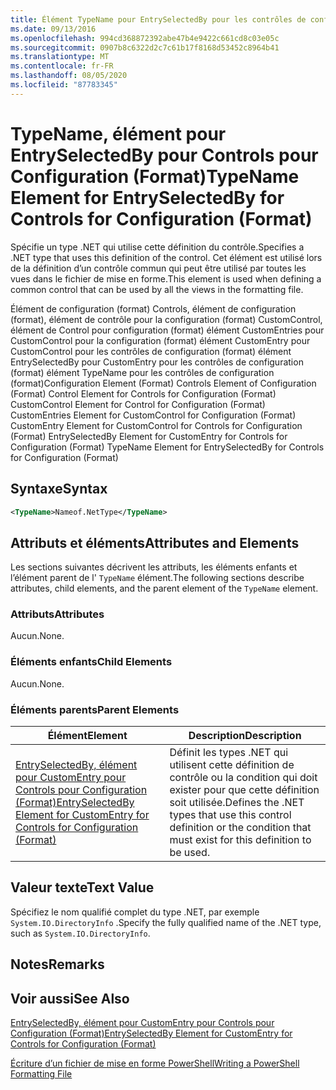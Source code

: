 ```yaml
---
title: Élément TypeName pour EntrySelectedBy pour les contrôles de configuration (format) | Microsoft Docs
ms.date: 09/13/2016
ms.openlocfilehash: 994cd368872392abe47b4e9422c661cd8c03e05c
ms.sourcegitcommit: 0907b8c6322d2c7c61b17f8168d53452c8964b41
ms.translationtype: MT
ms.contentlocale: fr-FR
ms.lasthandoff: 08/05/2020
ms.locfileid: "87783345"
---
```

# <a name="typename-element-for-entryselectedby-for-controls-for-configuration-format"></a><span data-ttu-id="83edd-102">TypeName, élément pour EntrySelectedBy pour Controls pour Configuration (Format)</span><span class="sxs-lookup"><span data-stu-id="83edd-102">TypeName Element for EntrySelectedBy for Controls for Configuration (Format)</span></span>

<span data-ttu-id="83edd-103">Spécifie un type .NET qui utilise cette définition du contrôle.</span><span class="sxs-lookup"><span data-stu-id="83edd-103">Specifies a .NET type that uses this definition of the control.</span></span> <span data-ttu-id="83edd-104">Cet élément est utilisé lors de la définition d’un contrôle commun qui peut être utilisé par toutes les vues dans le fichier de mise en forme.</span><span class="sxs-lookup"><span data-stu-id="83edd-104">This element is used when defining a common control that can be used by all the views in the formatting file.</span></span>

<span data-ttu-id="83edd-105">Élément de configuration (format) Controls, élément de configuration (format), élément de contrôle pour la configuration (format) CustomControl, élément de Control pour configuration (format) élément CustomEntries pour CustomControl pour la configuration (format) élément CustomEntry pour CustomControl pour les contrôles de configuration (format) élément EntrySelectedBy pour CustomEntry pour les contrôles de configuration (format) élément TypeName pour les contrôles de configuration (format)</span><span class="sxs-lookup"><span data-stu-id="83edd-105">Configuration Element (Format) Controls Element of Configuration (Format) Control Element for Controls for Configuration (Format) CustomControl Element for Control for Configuration (Format) CustomEntries Element for CustomControl for Configuration (Format) CustomEntry Element for CustomControl for Controls for Configuration (Format) EntrySelectedBy Element for CustomEntry for Controls for Configuration (Format) TypeName Element for EntrySelectedBy for Controls for Configuration (Format)</span></span>

## <a name="syntax"></a><span data-ttu-id="83edd-106">Syntaxe</span><span class="sxs-lookup"><span data-stu-id="83edd-106">Syntax</span></span>

```xml
<TypeName>Nameof.NetType</TypeName>

```

## <a name="attributes-and-elements"></a><span data-ttu-id="83edd-107">Attributs et éléments</span><span class="sxs-lookup"><span data-stu-id="83edd-107">Attributes and Elements</span></span>

<span data-ttu-id="83edd-108">Les sections suivantes décrivent les attributs, les éléments enfants et l’élément parent de l' `TypeName` élément.</span><span class="sxs-lookup"><span data-stu-id="83edd-108">The following sections describe attributes, child elements, and the parent element of the `TypeName` element.</span></span>

### <a name="attributes"></a><span data-ttu-id="83edd-109">Attributs</span><span class="sxs-lookup"><span data-stu-id="83edd-109">Attributes</span></span>

<span data-ttu-id="83edd-110">Aucun.</span><span class="sxs-lookup"><span data-stu-id="83edd-110">None.</span></span>

### <a name="child-elements"></a><span data-ttu-id="83edd-111">Éléments enfants</span><span class="sxs-lookup"><span data-stu-id="83edd-111">Child Elements</span></span>

<span data-ttu-id="83edd-112">Aucun.</span><span class="sxs-lookup"><span data-stu-id="83edd-112">None.</span></span>

### <a name="parent-elements"></a><span data-ttu-id="83edd-113">Éléments parents</span><span class="sxs-lookup"><span data-stu-id="83edd-113">Parent Elements</span></span>

|<span data-ttu-id="83edd-114">Élément</span><span class="sxs-lookup"><span data-stu-id="83edd-114">Element</span></span>|<span data-ttu-id="83edd-115">Description</span><span class="sxs-lookup"><span data-stu-id="83edd-115">Description</span></span>|
|-------------|-----------------|
|[<span data-ttu-id="83edd-116">EntrySelectedBy, élément pour CustomEntry pour Controls pour Configuration (Format)</span><span class="sxs-lookup"><span data-stu-id="83edd-116">EntrySelectedBy Element for CustomEntry for Controls for Configuration (Format)</span></span>](./entryselectedby-element-for-customentry-for-controls-for-configuration-format.md)|<span data-ttu-id="83edd-117">Définit les types .NET qui utilisent cette définition de contrôle ou la condition qui doit exister pour que cette définition soit utilisée.</span><span class="sxs-lookup"><span data-stu-id="83edd-117">Defines the .NET types that use this control definition or the condition that must exist for this definition to be used.</span></span>|

## <a name="text-value"></a><span data-ttu-id="83edd-118">Valeur texte</span><span class="sxs-lookup"><span data-stu-id="83edd-118">Text Value</span></span>

<span data-ttu-id="83edd-119">Spécifiez le nom qualifié complet du type .NET, par exemple `System.IO.DirectoryInfo` .</span><span class="sxs-lookup"><span data-stu-id="83edd-119">Specify the fully qualified name of the .NET type, such as `System.IO.DirectoryInfo`.</span></span>

## <a name="remarks"></a><span data-ttu-id="83edd-120">Notes</span><span class="sxs-lookup"><span data-stu-id="83edd-120">Remarks</span></span>

## <a name="see-also"></a><span data-ttu-id="83edd-121">Voir aussi</span><span class="sxs-lookup"><span data-stu-id="83edd-121">See Also</span></span>

[<span data-ttu-id="83edd-122">EntrySelectedBy, élément pour CustomEntry pour Controls pour Configuration (Format)</span><span class="sxs-lookup"><span data-stu-id="83edd-122">EntrySelectedBy Element for CustomEntry for Controls for Configuration (Format)</span></span>](./entryselectedby-element-for-customentry-for-controls-for-configuration-format.md)

[<span data-ttu-id="83edd-123">Écriture d’un fichier de mise en forme PowerShell</span><span class="sxs-lookup"><span data-stu-id="83edd-123">Writing a PowerShell Formatting File</span></span>](./writing-a-powershell-formatting-file.md)
